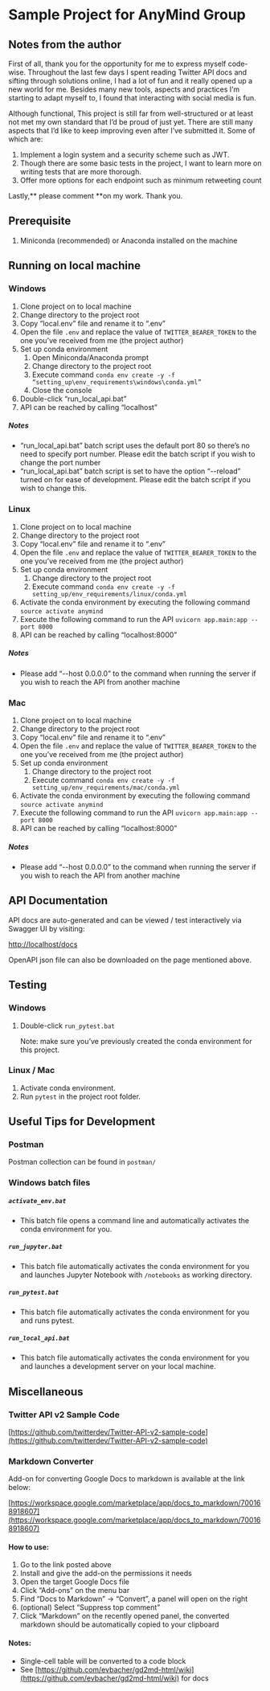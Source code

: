<!-----
NEW: Check the "Suppress top comment" option to remove this info from the output.

Conversion time: 0.98 seconds.


Using this Markdown file:

1. Paste this output into your source file.
2. See the notes and action items below regarding this conversion run.
3. Check the rendered output (headings, lists, code blocks, tables) for proper
   formatting and use a linkchecker before you publish this page.

Conversion notes:

* Docs to Markdown version 1.0β31
* Wed Sep 22 2021 03:26:04 GMT-0700 (PDT)
* Source doc: README.md
----->



# Sample Project for AnyMind Group


## Notes from the author

First of all, thank you for the opportunity for me to express myself code-wise. Throughout the last few days I spent reading Twitter API docs and sifting through solutions online, I had a lot of fun and it really opened up a new world for me. Besides many new tools, aspects and practices I’m starting to adapt myself to, I found that interacting with social media is fun.

Although functional, This project is still far from well-structured or at least not met my own standard that I’d be proud of just yet. There are still many aspects that I’d like to keep improving even after I’ve submitted it. Some of which are:



1. Implement a login system and a security scheme such as JWT.
2. Though there are some basic tests in the project, I want to learn more on writing tests that are more thorough.
3. Offer more options for each endpoint such as minimum retweeting count

Lastly,** please comment **on my work. Thank you.


## Prerequisite



1. Miniconda (recommended) or Anaconda installed on the machine


## Running on local machine


### Windows



1. Clone project on to local machine
2. Change directory to the project root
3. Copy “local.env” file and rename it to “.env”
4. Open the file `.env` and replace the value of `TWITTER_BEARER_TOKEN` to the one you’ve received from me (the project author)
5. Set up conda environment
    1. Open Miniconda/Anaconda prompt
    2. Change directory to the project root
    3. Execute command `conda env create -y -f “setting_up\env_requirements\windows\conda.yml”`
    4. Close the console
6. Double-click “run_local_api.bat”
7. API can be reached by calling “localhost”


##### Notes



* “run_local_api.bat” batch script uses the default port 80 so there’s no need to specify port number. Please edit the batch script if you wish to change the port number
* “run_local_api.bat” batch script is set to have the option “--reload” turned on for ease of development. Please edit the batch script if you wish to change this.


### Linux



1. Clone project on to local machine
2. Change directory to the project root
3. Copy “local.env” file and rename it to “.env”
4. Open the file `.env` and replace the value of `TWITTER_BEARER_TOKEN` to the one you’ve received from me (the project author)
5. Set up conda environment
    1. Change directory to the project root
    2. Execute command `conda env create -y -f setting_up/env_requirements/linux/conda.yml`
6. Activate the conda environment by executing the following command `source activate anymind`
7. Execute the following command to run the API `uvicorn app.main:app --port 8000`
8. API can be reached by calling “localhost:8000”


##### Notes



* Please add “--host 0.0.0.0”  to the command when running the server if you wish to reach the API from another machine


### Mac



1. Clone project on to local machine
2. Change directory to the project root
3. Copy “local.env” file and rename it to “.env”
4. Open the file `.env` and replace the value of `TWITTER_BEARER_TOKEN` to the one you’ve received from me (the project author)
5. Set up conda environment
    1. Change directory to the project root
    2. Execute command `conda env create -y -f setting_up/env_requirements/mac/conda.yml`
6. Activate the conda environment by executing the following command `source activate anymind`
7. Execute the following command to run the API `uvicorn app.main:app --port 8000`
8. API can be reached by calling “localhost:8000”


##### Notes



* Please add “--host 0.0.0.0”  to the command when running the server if you wish to reach the API from another machine


## API Documentation

API docs are auto-generated and can be viewed / test interactively via Swagger UI by visiting:

[http://localhost/docs](http://localhost/docs)

OpenAPI json file can also be downloaded on the page mentioned above.


## Testing


### Windows



1. Double-click `run_pytest.bat` 

    Note: make sure you’ve previously created the conda environment for this project.



### Linux / Mac



1. Activate conda environment.
2. Run `pytest` in the project root folder.


## Useful Tips for Development


### Postman

Postman collection can be found in `postman/`


### Windows batch files


##### `activate_env.bat`



* This batch file opens a command line and automatically activates the conda environment for you.


##### `run_jupyter.bat`



* This batch file automatically activates the conda environment for you and launches Jupyter Notebook with `/notebooks` as working directory.


##### `run_pytest.bat`



* This batch file automatically activates the conda environment for you and runs pytest.


##### `run_local_api.bat`



* This batch file automatically activates the conda environment for you and launches a development server on your local machine.


## Miscellaneous


### Twitter API v2 Sample Code

[https://github.com/twitterdev/Twitter-API-v2-sample-code](https://github.com/twitterdev/Twitter-API-v2-sample-code)


### Markdown Converter

Add-on for converting Google Docs to markdown is available at the link below:

[https://workspace.google.com/marketplace/app/docs_to_markdown/700168918607](https://workspace.google.com/marketplace/app/docs_to_markdown/700168918607)


#### How to use:



1. Go to the link posted above
2. Install and give the add-on the permissions it needs
3. Open the target Google Docs file
4. Click “Add-ons” on the menu bar
5. Find “Docs to Markdown” -> “Convert”, a panel will open on the right
6. (optional) Select “Suppress top comment”
7. Click “Markdown” on the recently opened panel, the converted markdown should be automatically copied to your clipboard


#### Notes:



* Single-cell table will be converted to a code block
* See [https://github.com/evbacher/gd2md-html/wiki](https://github.com/evbacher/gd2md-html/wiki) for docs